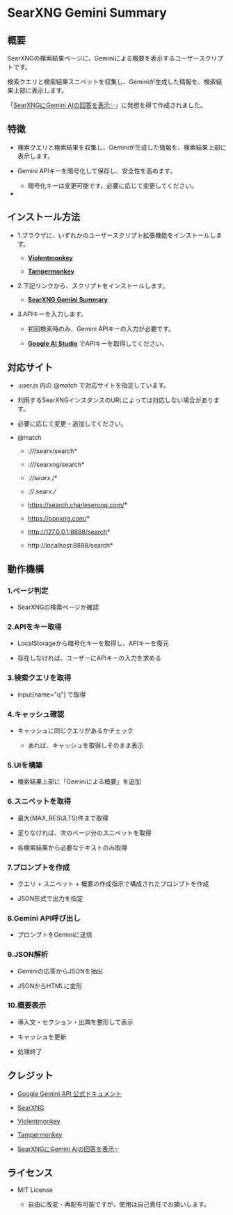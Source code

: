 # SearXNG Gemini Summary

## 概要

SearXNGの検索結果ページに、Geminiによる概要を表示するユーザースクリプトです。

検索クエリと検索結果スニペットを収集し、Geminiが生成した情報を、検索結果上部に表示します。

「[SearXNGにGemini AIの回答を表示✨️](https://github.com/koyasi777/searxng-gemini-answer-injector)」に発想を得て作成されました。

## 特徴

- 検索クエリと検索結果を収集し、Geminiが生成した情報を、検索結果上部に表示します。

- Gemini APIキーを暗号化して保存し、安全性を高めます。

  - 暗号化キーは変更可能です。必要に応じて変更してください。

- 

## インストール方法

- 1.ブラウザに、いずれかのユーザースクリプト拡張機能をインストールします。

  - **[Violentmonkey](https://violentmonkey.github.io/)**

  - **[Tampermonkey](https://www.tampermonkey.net/)**

- 2.下記リンクから、スクリプトをインストールします。

  - **[SearXNG Gemini Summary]()**

- 3.APIキーを入力します。

  - 初回検索時のみ、Gemini APIキーの入力が必要です。

  - **[Google AI Studio](https://aistudio.google.com/api-keys)** でAPIキーを取得してください。

## 対応サイト

- .user.js 内の @match で対応サイトを指定しています。

- 利用するSearXNGインスタンスのURLによっては対応しない場合があります。

- 必要に応じて変更・追加してください。

- @match

  - *://*/searx/search*
 
  - *://*/searxng/search*
 
  - *://searx.*/*
 
  - *://*.searx.*/*
 
  - https://search.charleseroop.com/*
 
  - https://opnxng.com/*
 
  - http://127.0.0.1:8888/search*
 
  - http://localhost:8888/search*

## 動作機構

### 1.ページ判定

- SearXNGの検索ページか確認

### 2.APIをキー取得

- LocalStorageから暗号化キーを取得し、APIキーを復元

- 存在しなければ、ユーザーにAPIキーの入力を求める

### 3.検索クエリを取得

- input[name="q"] で取得

### 4.キャッシュ確認

- キャッシュに同じクエリがあるかチェック

  - あれば、キャッシュを取得しそのまま表示

### 5.UIを構築

- 検索結果上部に「Geminiによる概要」を追加

### 6.スニペットを取得

- 最大(MAX_RESULTS)件まで取得

- 足りなければ、次のページ分のスニペットを取得

- 各検索結果から必要なテキストのみ取得

### 7.プロンプトを作成

- クエリ + スニペット + 概要の作成指示で構成されたプロンプトを作成

- JSON形式で出力を指定

### 8.Gemini API呼び出し

- プロンプトをGeminiに送信

### 9.JSON解析

- Geminiの応答からJSONを抽出

- JSONからHTMLに変形

### 10.概要表示

- 導入文・セクション・出典を整形して表示

- キャッシュを更新

- 処理終了

## クレジット

- [Google Gemini API 公式ドキュメント](https://ai.google.dev/)

- [SearXNG](https://github.com/searxng/searxng)

- [Violentmonkey](https://violentmonkey.github.io/)

- [Tampermonkey](https://www.tampermonkey.net/)

- [SearXNGにGemini AIの回答を表示✨️](https://github.com/koyasi777/searxng-gemini-answer-injector)

## ライセンス

- MIT License

  - 自由に改変・再配布可能ですが、使用は自己責任でお願いします。

